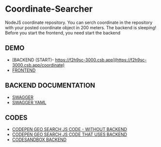 # Coordinate-Searcher
NodeJS coordinate repository.
 You can serch coordinate in the repository with your posted coordinate object in 200 meters.
The backend is sleeping! Before you start the frontend, you need start the backend

## DEMO
- [BACKEND (START)- https://f2h9sc-3000.csb.app](https://f2h9sc-3000.csb.app/coordinate)
- [FRONTEND](https://bzozoo.github.io/Coordinate-Searcher/Frontend)

## BACKEND DOCUMENTATION
- [SWAGGER](https://bzozoo.github.io/Coordinate-Searcher/swagger.html)
- [SWAGGER YAML](https://github.com/bzozoo/Coordinate-Searcher/blob/main/Backend/swagger.yaml)

## CODES
- [CODEPEN GEO SEARCH JS CODE - WITHOUT BACKEND](https://codepen.io/bzozoo/pen/WNYZygL)
- [CODEPEN GEO SEARCH JS CODE THAT USES BACKEND](https://codepen.io/bzozoo/pen/dyQVBpJ)
- [CODESANDBOX BACKEND](https://codesandbox.io/p/sandbox/coordinate-search-api-f2h9sc)
